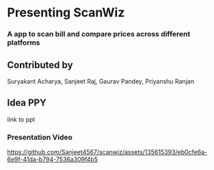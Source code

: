 # Presenting ScanWiz 
### A app to scan bill and compare prices across different platforms

## Contributed by 
Suryakant Acharya, Sanjeet Raj, Gaurav Pandey, Priyanshu Ranjan

## Idea PPY
link to ppt

### Presentation Video
https://github.com/Sanjeet4567/scanwiz/assets/135615393/eb0cfe6a-6e9f-41da-b794-7536a309f4b5




